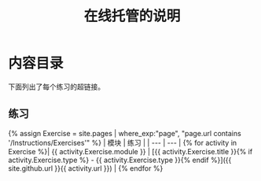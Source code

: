 ﻿---
title: 在线托管的说明
permalink: index.html
layout: home
---

# 内容目录

下面列出了每个练习的超链接。

## 练习

{% assign Exercise = site.pages | where_exp:"page", "page.url contains '/Instructions/Exercises'" %}
| 模块 | 练习 |
| --- | --- | 
{% for activity in Exercise %}| {{ activity.Exercise.module }} | [{{ activity.Exercise.title }}{% if activity.Exercise.type %} - {{ activity.Exercise.type }}{% endif %}]({{ site.github.url }}{{ activity.url }}) |
{% endfor %}

